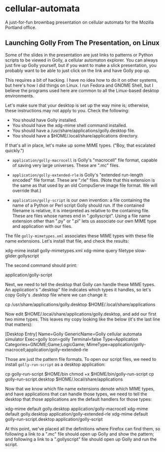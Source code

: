 cellular-automata
=================

A just-for-fun brownbag presentation on cellular automata for the Mozilla Portland office.


Launching Golly From The Presentation, on Linux
-----------------------------------------------

Some of the slides in the presentation are just links to patterns or Python
scripts to be viewed in Golly, a cellular automaton explorer. You can always
just fire up Golly yourself, but if you want to make a slick presentation, you
probably want to be able to just click on the link and have Golly pop up.

This requires a bit of hacking. I have no idea how to do it on other systems,
but here's how I did things on Linux. I run Fedora and GNOME Shell, but I
believe the programs used here are common to all the Linux-based desktop
environments.

Let's make sure that your desktop is set up the way mine is; otherwise, these
instructions may not apply to you. Check the following:

- You should have Golly installed.
- You should have the xdg-mime shell command installed.
- You should have a /usr/share/applications/golly.desktop file.
- You should have a $HOME/.local/share/applications directory.

If that's all in place, let's make up some MIME types. ("Boy, that escalated
quickly.")

- `application/golly-macrocell` is Golly's "macrocell" file format, capable of
  saving very large universes. These are ".mc" files.

- `application/golly-extended-rle` is Golly's "extended run-length encoded" file
  format. These are ".rle" files. (Note that this extension is the same as that
  used by an old CompuServe image file format. We will override that.)

- `application/golly-script` is our own invention: a file containing the name of
  a Python or Perl script Golly should run. If the contained filename is
  relative, it is interpreted as relative to the containing file. These are
  files whose names end in ".gollyscript". Using a file name extension other
  than ".py" or ".pl" lets us associate our own MIME type and application with
  our files.

The file `golly-mimetypes.xml` associates these MIME types with these file name
extensions. Let's install that file, and check the results:

  xdg-mime install golly-mimetypes.xml
  xdg-mime query filetype slow-glider.gollyscript

The second command should print:

  application/golly-script

Next, we need to tell the desktop that Golly can handle these MIME types. An
application's ".desktop" file indicates which types it handles, so let's copy
Golly's .desktop file where we can change it:

  cp /usr/share/applications/golly.desktop $HOME/.local/share/applications

Now edit $HOME/.local/share/applications/golly.desktop, and add our first two
mime types. This leaves my copy looking like the below (it's the last line that
matters):

  [Desktop Entry]
  Name=Golly
  GenericName=Golly cellular automata simulator
  Exec=golly
  Icon=golly
  Terminal=false
  Type=Application
  Categories=GNOME;Game;LogicGame;
  MimeType=application/golly-macrocell;application/golly-extended-rle

Those are just the pattern file formats. To open our script files, we need
to install `golly-run-script` as a desktop application:

  cp golly-run-script $HOME/bin
  chmod +x $HOME/bin/golly-run-script
  cp golly-run-script.desktop $HOME/.local/share/applications

Now that we know which file name extensions denote which MIME types, and have
applications that can handle those types, we need to tell the desktop that those
applications are the default handlers for those types:

  xdg-mime default golly.desktop application/golly-macrocell
  xdg-mime default golly.desktop application/golly-extended-rle
  xdg-mime default golly-run-script.desktop application/golly-script

At this point, we've placed all the definitions where Firefox can find them, so
following a link to a ".mc" file should open up Golly and show the pattern; and
following a link to a ".gollyscript" file should open up Golly and run the
script.
